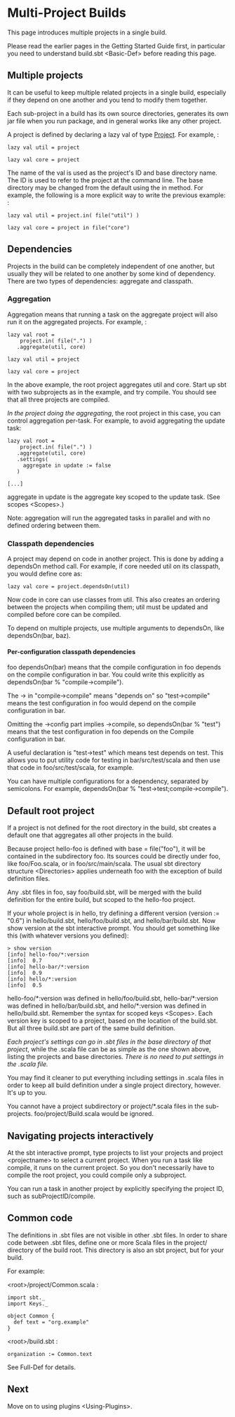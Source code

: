Multi-Project Builds
====================

This page introduces multiple projects in a single build.

Please read the earlier pages in the Getting Started Guide first, in
particular you need to understand build.sbt \<Basic-Def\> before reading
this page.

Multiple projects
-----------------

It can be useful to keep multiple related projects in a single build,
especially if they depend on one another and you tend to modify them
together.

Each sub-project in a build has its own source directories, generates
its own jar file when you run package, and in general works like any
other project.

A project is defined by declaring a lazy val of type
[Project](../../api/sbt/Project.html). For example, :

    lazy val util = project

    lazy val core = project

The name of the val is used as the project's ID and base directory name.
The ID is used to refer to the project at the command line. The base
directory may be changed from the default using the in method. For
example, the following is a more explicit way to write the previous
example: :

    lazy val util = project.in( file("util") )

    lazy val core = project in file("core")

Dependencies
------------

Projects in the build can be completely independent of one another, but
usually they will be related to one another by some kind of dependency.
There are two types of dependencies: aggregate and classpath.

### Aggregation

Aggregation means that running a task on the aggregate project will also
run it on the aggregated projects. For example, :

    lazy val root =
        project.in( file(".") )
       .aggregate(util, core)

    lazy val util = project

    lazy val core = project

In the above example, the root project aggregates util and core. Start
up sbt with two subprojects as in the example, and try compile. You
should see that all three projects are compiled.

*In the project doing the aggregating*, the root project in this case,
you can control aggregation per-task. For example, to avoid aggregating
the update task:

    lazy val root =
        project.in( file(".") )
       .aggregate(util, core)
       .settings(
         aggregate in update := false
       )

    [...]

aggregate in update is the aggregate key scoped to the update task. (See
scopes \<Scopes\>.)

Note: aggregation will run the aggregated tasks in parallel and with no
defined ordering between them.

### Classpath dependencies

A project may depend on code in another project. This is done by adding
a dependsOn method call. For example, if core needed util on its
classpath, you would define core as:

    lazy val core = project.dependsOn(util)

Now code in core can use classes from util. This also creates an
ordering between the projects when compiling them; util must be updated
and compiled before core can be compiled.

To depend on multiple projects, use multiple arguments to dependsOn,
like dependsOn(bar, baz).

#### Per-configuration classpath dependencies

foo dependsOn(bar) means that the compile configuration in foo depends
on the compile configuration in bar. You could write this explicitly as
dependsOn(bar % "compile-\>compile").

The -\> in "compile-\>compile" means "depends on" so "test-\>compile"
means the test configuration in foo would depend on the compile
configuration in bar.

Omitting the -\>config part implies -\>compile, so
dependsOn(bar % "test") means that the test configuration in foo depends
on the Compile configuration in bar.

A useful declaration is "test-\>test" which means test depends on test.
This allows you to put utility code for testing in bar/src/test/scala
and then use that code in foo/src/test/scala, for example.

You can have multiple configurations for a dependency, separated by
semicolons. For example,
dependsOn(bar % "test-\>test;compile-\>compile").

Default root project
--------------------

If a project is not defined for the root directory in the build, sbt
creates a default one that aggregates all other projects in the build.

Because project hello-foo is defined with base = file("foo"), it will be
contained in the subdirectory foo. Its sources could be directly under
foo, like foo/Foo.scala, or in foo/src/main/scala. The usual sbt
directory structure \<Directories\> applies underneath foo with the
exception of build definition files.

Any .sbt files in foo, say foo/build.sbt, will be merged with the build
definition for the entire build, but scoped to the hello-foo project.

If your whole project is in hello, try defining a different version
(version := "0.6") in hello/build.sbt, hello/foo/build.sbt, and
hello/bar/build.sbt. Now show version at the sbt interactive prompt. You
should get something like this (with whatever versions you defined):

``` {.sourceCode .console}
> show version
[info] hello-foo/*:version
[info]  0.7
[info] hello-bar/*:version
[info]  0.9
[info] hello/*:version
[info]  0.5
```

hello-foo/\*:version was defined in hello/foo/build.sbt,
hello-bar/\*:version was defined in hello/bar/build.sbt, and
hello/\*:version was defined in hello/build.sbt. Remember the
syntax for scoped keys \<Scopes\>. Each version key is scoped to a
project, based on the location of the build.sbt. But all three build.sbt
are part of the same build definition.

*Each project's settings can go in .sbt files in the base directory of
that project*, while the .scala file can be as simple as the one shown
above, listing the projects and base directories. *There is no need to
put settings in the .scala file.*

You may find it cleaner to put everything including settings in .scala
files in order to keep all build definition under a single project
directory, however. It's up to you.

You cannot have a project subdirectory or project/\*.scala files in the
sub-projects. foo/project/Build.scala would be ignored.

Navigating projects interactively
---------------------------------

At the sbt interactive prompt, type projects to list your projects and
project \<projectname\> to select a current project. When you run a task
like compile, it runs on the current project. So you don't necessarily
have to compile the root project, you could compile only a subproject.

You can run a task in another project by explicitly specifying the
project ID, such as subProjectID/compile.

Common code
-----------

The definitions in .sbt files are not visible in other .sbt files. In
order to share code between .sbt files, define one or more Scala files
in the project/ directory of the build root. This directory is also an
sbt project, but for your build.

For example:

\<root\>/project/Common.scala :

    import sbt._
    import Keys._

    object Common {
      def text = "org.example"
    }

\<root\>/build.sbt :

    organization := Common.text

See Full-Def for details.

Next
----

Move on to using plugins \<Using-Plugins\>.
